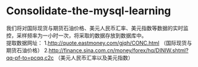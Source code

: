 Consolidate-the-mysql-learning
==============================

我们将对国际现货与期货石油价格、美元人民币汇率、美元指数等数据的实时监控，采样频率为一小时一次，将采取的数据存放到数据库中。  
提取数据网址：  1.http://quote.eastmoney.com/gjqh/CONC.html   （国际现货与期货石油价格）  2.http://finance.sina.com.cn/money/forex/hq/DINIW.shtml?qq-pf-to=pcqq.c2c   （美元人民币汇率以及美元指数）
